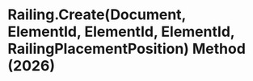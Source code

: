 # Railing.Create(Document, ElementId, ElementId, ElementId, RailingPlacementPosition) Method (2026)

﻿